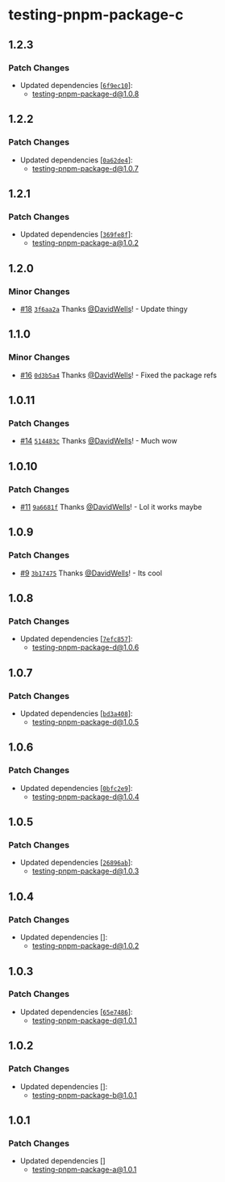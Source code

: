 # testing-pnpm-package-c

## 1.2.3

### Patch Changes

- Updated dependencies [[`6f9ec10`](https://github.com/DavidWells/pnpm-workspaces-example/commit/6f9ec10be4d34ec3de6845c53c71cab4884ffab9)]:
  - testing-pnpm-package-d@1.0.8

## 1.2.2

### Patch Changes

- Updated dependencies [[`0a62de4`](https://github.com/DavidWells/pnpm-workspaces-example/commit/0a62de4d0359629220b57310a5f96458d01e1f58)]:
  - testing-pnpm-package-d@1.0.7

## 1.2.1

### Patch Changes

- Updated dependencies [[`369fe8f`](https://github.com/DavidWells/pnpm-workspaces-example/commit/369fe8fad599afee10b1e53a562933b425854f85)]:
  - testing-pnpm-package-a@1.0.2

## 1.2.0

### Minor Changes

- [#18](https://github.com/DavidWells/pnpm-workspaces-example/pull/18) [`3f6aa2a`](https://github.com/DavidWells/pnpm-workspaces-example/commit/3f6aa2a018457085f5f144670177d316fcb46d8b) Thanks [@DavidWells](https://github.com/DavidWells)! - Update thingy

## 1.1.0

### Minor Changes

- [#16](https://github.com/DavidWells/pnpm-workspaces-example/pull/16) [`0d3b5a4`](https://github.com/DavidWells/pnpm-workspaces-example/commit/0d3b5a428d465678bb0602c5a969ede06544d254) Thanks [@DavidWells](https://github.com/DavidWells)! - Fixed the package refs

## 1.0.11

### Patch Changes

- [#14](https://github.com/DavidWells/pnpm-workspaces-example/pull/14) [`514483c`](https://github.com/DavidWells/pnpm-workspaces-example/commit/514483c75f40acd8dec1bffde2e3480364a64216) Thanks [@DavidWells](https://github.com/DavidWells)! - Much wow

## 1.0.10

### Patch Changes

- [#11](https://github.com/DavidWells/pnpm-workspaces-example/pull/11) [`9a6681f`](https://github.com/DavidWells/pnpm-workspaces-example/commit/9a6681f1ed3cca7882709cf964a37de4eae1131a) Thanks [@DavidWells](https://github.com/DavidWells)! - Lol it works maybe

## 1.0.9

### Patch Changes

- [#9](https://github.com/DavidWells/pnpm-workspaces-example/pull/9) [`3b17475`](https://github.com/DavidWells/pnpm-workspaces-example/commit/3b17475fbdffe0a99a824e2b26cffde1eca5f363) Thanks [@DavidWells](https://github.com/DavidWells)! - Its cool

## 1.0.8

### Patch Changes

- Updated dependencies [[`7efc857`](https://github.com/DavidWells/pnpm-workspaces-example/commit/7efc85792a388e7d3491a7bb4eff72d79deaaded)]:
  - testing-pnpm-package-d@1.0.6

## 1.0.7

### Patch Changes

- Updated dependencies [[`bd3a408`](https://github.com/DavidWells/pnpm-workspaces-example/commit/bd3a408d3bbdd160f7a7e748b0210b1fa1802bf8)]:
  - testing-pnpm-package-d@1.0.5

## 1.0.6

### Patch Changes

- Updated dependencies [[`0bfc2e9`](https://github.com/DavidWells/pnpm-workspaces-example/commit/0bfc2e9da517c0e07374cea8f0f5559fe5c102c4)]:
  - testing-pnpm-package-d@1.0.4

## 1.0.5

### Patch Changes

- Updated dependencies [[`26896ab`](https://github.com/DavidWells/pnpm-workspaces-example/commit/26896ab28d0ead98673b68e402354f8a2ec8d216)]:
  - testing-pnpm-package-d@1.0.3

## 1.0.4

### Patch Changes

- Updated dependencies []:
  - testing-pnpm-package-d@1.0.2

## 1.0.3

### Patch Changes

- Updated dependencies [[`65e7486`](https://github.com/DavidWells/pnpm-workspaces-example/commit/65e7486b53480594d1f759e5d2d5b1168980b85b)]:
  - testing-pnpm-package-d@1.0.1

## 1.0.2

### Patch Changes

- Updated dependencies []:
  - testing-pnpm-package-b@1.0.1

## 1.0.1

### Patch Changes

- Updated dependencies []
  - testing-pnpm-package-a@1.0.1
